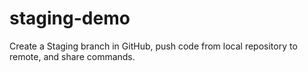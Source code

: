 # staging-demo
Create a Staging branch in GitHub, push code from local repository to remote, and share commands.
